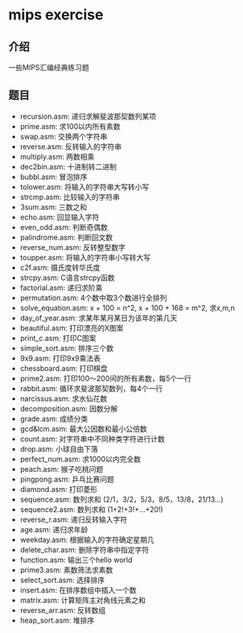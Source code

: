 # mips exercise

## 介绍
一些MIPS汇编经典练习题

## 题目
- recursion.asm: 递归求解斐波那契数列某项
- prime.asm: 求100以内所有素数
- swap.asm: 交换两个字符串
- reverse.asm: 反转输入的字符串
- multiply.asm: 两数相乘
- dec2bin.asm: 十进制转二进制
- bubbl.asm: 冒泡排序
- tolower.asm: 将输入的字符串大写转小写
- strcmp.asm: 比较输入的字符串
- 3sum.asm: 三数之和
- echo.asm: 回显输入字符
- even_odd.asm: 判断奇偶数
- palindrome.asm: 判断回文数
- reverse_num.asm: 反转整型数字
- toupper.asm: 将输入的字符串小写转大写
- c2f.asm: 摄氏度转华氏度
- strcpy.asm: C语言strcpy函数
- factorial.asm: 递归求阶乘
- permutation.asm: 4个数中取3个数进行全排列
- solve_equation.asm: x + 100 = n^2, x + 100 + 168 = m^2, 求x,m,n
- day_of_year.asm: 求某年某月某日为该年的第几天
- beautiful.asm: 打印漂亮的X图案
- print_c.asm: 打印C图案
- simple_sort.asm: 排序三个数
- 9x9.asm: 打印9x9乘法表
- chessboard.asm: 打印棋盘
- prime2.asm: 打印100～200间的所有素数，每5个一行
- rabbit.asm: 循环求斐波那契数列，每4个一行
- narcissus.asm: 求水仙花数
- decomposition.asm: 因数分解
- grade.asm: 成绩分类
- gcd&lcm.asm: 最大公因数和最小公倍数
- count.asm: 对字符串中不同种类字符进行计数
- drop.asm: 小球自由下落
- perfect_num.asm: 求1000以内完全数
- peach.asm: 猴子吃桃问题
- pingpong.asm: 乒乓比赛问题
- diamond.asm: 打印菱形
- sequence.asm: 数列求和 (2/1，3/2，5/3，8/5，13/8，21/13...)
- sequence2.asm: 数列求和 (1+2!+3!+...+20!)
- reverse_r.asm: 递归反转输入字符
- age.asm: 递归求年龄
- weekday.asm: 根据输入的字符确定星期几
- delete_char.asm: 删除字符串中指定字符
- function.asm: 输出三个hello world
- prime3.asm: 素数筛法求素数
- select_sort.asm: 选择排序
- insert.asm: 在排序数组中插入一个数
- matrix.asm: 计算矩阵主对角线元素之和
- reverse_arr.asm: 反转数组
- heap_sort.asm: 堆排序